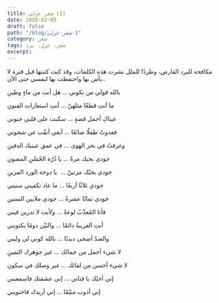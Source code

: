 ```yaml
---
title: شعر غزلي ‎(1)‎
date: 2020-02-09
draft: false
path: "/blog/شعر-غزلي-‎1‎"
category: شعر
tags: شعر، غزل، برد
excerpt:
---
```



مكافحة للبرد القارص، وطردًا للملل نشرت هذه الكلمات، وقد كنت كتبتها قبل فترة لا بأس بها واحتفظت بها لنفسي حتى الآن..

بالله قولي من تكوني ... هل أنت من ماءٍ وطينِ  

ما أنتِ قطعًا مثلهنّ ... أنتِ استعارات الفنونِ

عيناكِ أجمل قصةٍ ... سكبت على قلبي جنوني

فغدوتُ طفلًا ضائعًا ... أبغي أنقّب عن شجوني

وغرقتُ في بحر الهوى ... في عمق عينيك الدفينِ

جودي بحبك مرةً ... يا دُرّة الحُسْنِ المصونِ

جودي بحبّك مرتينْ ...  يا دوحة الورد المزينِ

جودي ثلاثًا أربعًا ... ما عاد تكفيني سنيني

جودي ثمانًا عشرةً ... جودي ملايين السنينِ

فأنا المُعذّبُ لوعةً ... ولأنت لا تدرين فيني

أنتِ القريبةُ دائمًا ... والبَيْن دومًا يكتويني

والصدّ أضحى ديدنًا ... بالله كوني لي وليني

لا شيء أجمل من جمالك ... غير جوهرك الثمينِ

لا شيء أحسن من لقائك ... غير وصلكِ في سكونِ

إني أحبّك يا فتاتي ... إني عشقتك فاسمعيني

إني أذوب متيّمًا ... إني أريدك فاحتويني
